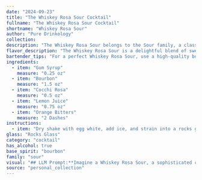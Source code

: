 ```yaml
---
date: "2024-09-23"
title: "The Whiskey Rosa Sour Cocktail"
fullname: "The Whiskey Rosa Sour Cocktail"
shortname: "Whiskey Rosa Sour"
author: "Pure Drinkology"
collection:
description: "The Whiskey Rosa Sour belongs to the Sour family, a classic cocktail category characterized by a base spirit, citrus juice, and sweetener.  This particular twist draws inspiration from the classic Whiskey Sour, substituting traditional sugar with Gum Syrup and adding the floral and slightly bitter notes of Cocchi Rosa. "
flavor_description: "The Whiskey Rosa Sour is a delightful blend of sweet and tart with a floral edge. The Bourbon provides a warm, robust base, while the Cocchi Rosa adds a delicate, rose-infused sweetness.  Lemon juice brings a bright acidity, balanced by the subtle bitterness of orange bitters.  The gum syrup adds a touch of velvety texture, creating a smooth, well-rounded cocktail. "
bartender_tips: "For a perfect Whiskey Rosa Sour, use a high-quality bourbon and fresh lemon juice. Shake vigorously with ice to chill and emulsify the ingredients. The gum syrup adds body and sweetness, so adjust it to your preference. A dash of orange bitters elevates the flavor profile. Finally, strain into a chilled coupe glass and garnish with a lemon twist for a beautiful and delicious cocktail. "
ingredients:
  - item: "Gum Syrup"
    measure: "0.25 oz"
  - item: "Bourbon"
    measure: "1.5 oz"
  - item: "Cocchi Rosa"
    measure: "0.5 oz"
  - item: "Lemon Juice"
    measure: "0.75 oz"
  - item: "Orange Bitters"
    measure: "2 Dashes"
instructions:
  - item: "Dry shake with egg white, add ice, and strain into a rocks glass."
glass: "Rocks Glass"
category: "cocktail"
has_alcohol: true
base_spirit: "bourbon"
family: "sour"
visual: "## LLM Prompt:**Imagine a Whiskey Rosa Sour, a sophisticated cocktail that embodies the essence of both citrus and floral notes.  Describe its appearance, paying attention to the following details:*** **Color:** Is it a deep amber, a vibrant pink, or something in between? How does the light play off the surface?* **Texture:** Is it smooth and silky, or does it have a slight froth on top? What about any remaining ice cubes?* **Garnish:**  Does the glass have a simple orange twist, a delicate lemon wheel, or something more unique?  How does the garnish interact with the rest of the drink?* **Overall aesthetic:**  Is the cocktail elegant and refined, or playful and vibrant?  Does it evoke a specific mood or feeling? **Focus on using vivid imagery and evocative language to paint a picture of the Whiskey Rosa Sour's appearance.  Please provide a detailed description that a reader can truly visualize.** "
source: "personal_collection"
---
```


